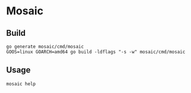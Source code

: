 # Mosaic

## Build

```
go generate mosaic/cmd/mosaic
GOOS=linux GOARCH=amd64 go build -ldflags "-s -w" mosaic/cmd/mosaic
```

## Usage

```
mosaic help
```
